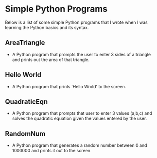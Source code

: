 # Simple Python Programs
Below is a list of some simple Python programs that I wrote when I was learning the Python basics and its syntax.

## AreaTriangle
- A Python program that prompts the user to enter 3 sides of a triangle and prints out the area of that triangle.

## Hello World
- A Python program that prints 'Hello Wrold' to the screen.

## QuadraticEqn
- A Python program that prompts that user to enter 3 values (a,b,c) and solves the quadratic equation given the values entered by the user.

## RandomNum
- A Python program that generates a random number between 0 and 1000000 and prints it out to the screen

# 
